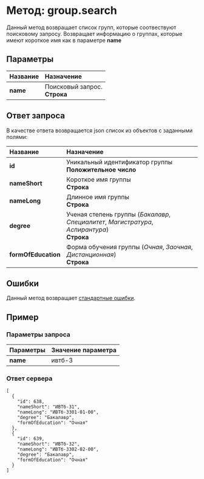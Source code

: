 # Метод: group.search<a name="group.search"/>

Данный метод возвращает список групп, которые соотвествуют поисковому запросу.
Возвращает информацию о группах, которые имеют короткое имя как в параметре **name**

## Параметры
| Название     | Назначение     |
| :------------- | :------------- |
| **name**       | Поисковый запрос.  <br>**Строка**

## Ответ запроса
В качестве ответа возвращается json список из объектов с заданными полями:

| Название        | Назначение     |
| :------------- | :------------- |
|**id**               | Уникальный идентификатор группы<br>**Положительное число**
|**nameShort**       | Короткое имя группы<br>**Строка**
**nameLong**      | Длинное имя группы<br>**Строка**
**degree**      | Ученая степень группы (*Бакалавр*, *Специалитет*, *Магистратура*, *Аспирантура*)<br>**Строка**
**formOfEducation** | Форма обучения группы (*Очная*, *Заочная*, *Дистанционная*)<br>**Строка**


## Ошибки
Данный метод возвращает [стандартные ошибки](#errors).<br>

## Пример

### Параметры запроса
| Параметры | Значение параметра     |
| :------------- | :------------- |
| **name**       | ивтб-3     |

### Ответ сервера

```
[
  {
    "id": 638,
    "nameShort": "ИВТб-31",
    "nameLong": "ИВТб-3301-01-00",
    "degree": "Бакалавр",
    "formOfEducation": "Очная"
  },
  {
    "id": 639,
    "nameShort": "ИВТб-32",
    "nameLong": "ИВТб-3302-02-00",
    "degree": "Бакалавр",
    "formOfEducation": "Очная"
  }
]
```
